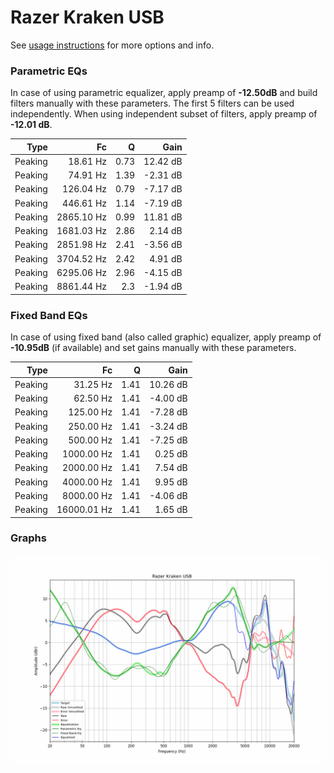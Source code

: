 # Razer Kraken USB
See [usage instructions](https://github.com/jaakkopasanen/AutoEq#usage) for more options and info.

### Parametric EQs
In case of using parametric equalizer, apply preamp of **-12.50dB** and build filters manually
with these parameters. The first 5 filters can be used independently.
When using independent subset of filters, apply preamp of **-12.01 dB**.

| Type    | Fc         |    Q | Gain     |
|--------:|-----------:|-----:|---------:|
| Peaking | 18.61 Hz   | 0.73 | 12.42 dB |
| Peaking | 74.91 Hz   | 1.39 | -2.31 dB |
| Peaking | 126.04 Hz  | 0.79 | -7.17 dB |
| Peaking | 446.61 Hz  | 1.14 | -7.19 dB |
| Peaking | 2865.10 Hz | 0.99 | 11.81 dB |
| Peaking | 1681.03 Hz | 2.86 | 2.14 dB  |
| Peaking | 2851.98 Hz | 2.41 | -3.56 dB |
| Peaking | 3704.52 Hz | 2.42 | 4.91 dB  |
| Peaking | 6295.06 Hz | 2.96 | -4.15 dB |
| Peaking | 8861.44 Hz | 2.3  | -1.94 dB |

### Fixed Band EQs
In case of using fixed band (also called graphic) equalizer, apply preamp of **-10.95dB**
(if available) and set gains manually with these parameters.

| Type    | Fc          |    Q | Gain     |
|--------:|------------:|-----:|---------:|
| Peaking | 31.25 Hz    | 1.41 | 10.26 dB |
| Peaking | 62.50 Hz    | 1.41 | -4.00 dB |
| Peaking | 125.00 Hz   | 1.41 | -7.28 dB |
| Peaking | 250.00 Hz   | 1.41 | -3.24 dB |
| Peaking | 500.00 Hz   | 1.41 | -7.25 dB |
| Peaking | 1000.00 Hz  | 1.41 | 0.25 dB  |
| Peaking | 2000.00 Hz  | 1.41 | 7.54 dB  |
| Peaking | 4000.00 Hz  | 1.41 | 9.95 dB  |
| Peaking | 8000.00 Hz  | 1.41 | -4.06 dB |
| Peaking | 16000.01 Hz | 1.41 | 1.65 dB  |

### Graphs
![](./Razer%20Kraken%20USB.png)